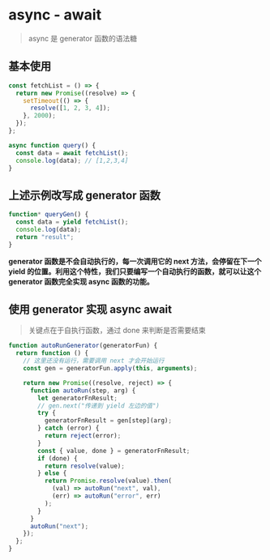 # async - await

> async 是 generator 函数的语法糖

## 基本使用

```typescript
const fetchList = () => {
  return new Promise((resolve) => {
    setTimeout(() => {
      resolve([1, 2, 3, 4]);
    }, 2000);
  });
};

async function query() {
  const data = await fetchList();
  console.log(data); // [1,2,3,4]
}
```

## 上述示例改写成 generator 函数

```typescript
function* queryGen() {
  const data = yield fetchList();
  console.log(data);
  return "result";
}
```

**generator 函数是不会自动执行的，每一次调用它的 next 方法，会停留在下一个 yield 的位置。利用这个特性，我们只要编写一个自动执行的函数，就可以让这个 generator 函数完全实现 async 函数的功能。**

## 使用 generator 实现 async await

> 关键点在于自执行函数，通过 done 来判断是否需要结束

```typescript
function autoRunGenerator(generatorFun) {
  return function () {
    // 这里还没有运行，需要调用 next 才会开始运行
    const gen = generatorFun.apply(this, arguments);

    return new Promise((resolve, reject) => {
      function autoRun(step, arg) {
        let generatorFnResult;
        // gen.next("传递到 yield 左边的值")
        try {
          generatorFnResult = gen[step](arg);
        } catch (error) {
          return reject(error);
        }
        const { value, done } = generatorFnResult;
        if (done) {
          return resolve(value);
        } else {
          return Promise.resolve(value).then(
            (val) => autoRun("next", val),
            (err) => autoRun("error", err)
          );
        }
      }
      autoRun("next");
    });
  };
}
```
